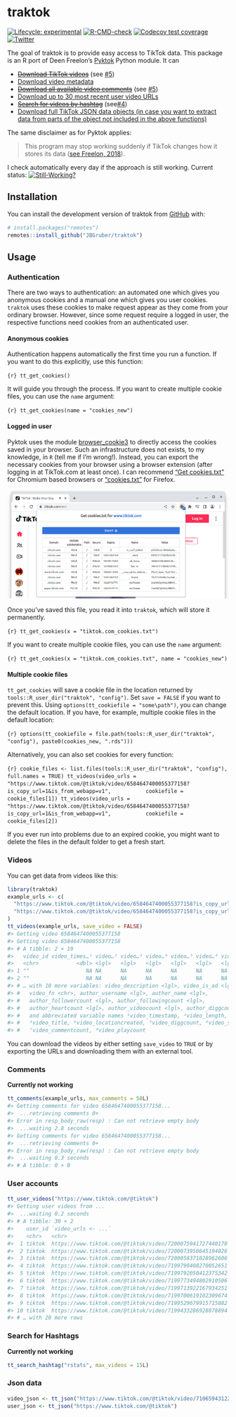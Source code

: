 
<!-- README.md is generated from README.Rmd. Please edit that file -->

# traktok

<!-- badges: start -->

[![Lifecycle:
experimental](https://img.shields.io/badge/lifecycle-experimental-orange.svg)](https://lifecycle.r-lib.org/articles/stages.html#experimental)
[![R-CMD-check](https://github.com/JBGruber/traktok/actions/workflows/R-CMD-check.yaml/badge.svg)](https://github.com/JBGruber/traktok/actions/workflows/R-CMD-check.yaml)
[![Codecov test
coverage](https://codecov.io/gh/JBGruber/traktok/branch/main/graph/badge.svg)](https://codecov.io/gh/JBGruber/traktok?branch=main)
[![Twitter](https://img.shields.io/twitter/url/https/twitter.com/JohannesBGruber.svg?style=social&label=Follow%20%40JohannesBGruber)](https://twitter.com/JohannesBGruber)
<!-- badges: end -->

The goal of traktok is to provide easy access to TikTok data. This
package is an R port of Deen Freelon’s
[Pyktok](https://github.com/dfreelon/pyktok) Python module. It can

- ~~[Download TikTok videos](#videos)~~ (see
  [\#5](https://github.com/JBGruber/traktok/issues/5))
- [Download video metadata](#videos)
- ~~[Download all available video comments](#comments)~~ (see
  [\#5](https://github.com/JBGruber/traktok/issues/5))
- [Download up to 30 most recent user video URLs](#user-accounts)
- ~~[Search for videos by hashtag](#search-for-hashtags)~~
  (see[\#4](https://github.com/JBGruber/traktok/issues/4))
- [Download full TikTok JSON data objects (in case you want to extract
  data from parts of the object not included in the above
  functions)](#json-data)

The same disclaimer as for Pyktok applies:

> This program may stop working suddenly if TikTok changes how it stores
> its data ([see Freelon,
> 2018](https://osf.io/preprints/socarxiv/56f4q/)).

I check automatically every day if the approach is still working.
Current status:
[![Still-Working?](https://github.com/JBGruber/traktok/actions/workflows/still-working.yaml/badge.svg)](https://github.com/JBGruber/traktok/actions/workflows/still-working.yaml)

## Installation

You can install the development version of traktok from
[GitHub](https://github.com/) with:

``` r
# install.packages("remotes")
remotes::install_github("JBGruber/traktok")
```

## Usage

### Authentication

There are two ways to authentication: an automated one which gives you
anonymous cookies and a manual one which gives you user cookies.
`traktok` uses these cookies to make request appear as they come from
your ordinary browser. However, since some request require a logged in
user, the respective functions need cookies from an authenticated user.

#### Anonymous cookies

Authentication happens automatically the first time you run a function.
If you want to do this explicitly, use this function:

`{r} tt_get_cookies()`

It will guide you through the process. If you want to create multiple
cookie files, you can use the `name` argument:

`{r} tt_get_cookies(name = "cookies_new")`

#### Logged in user

Pyktok uses the module
[browser_cookie3](https://github.com/borisbabic/browser_cookie3) to
directly access the cookies saved in your browser. Such an
infrastructure does not exists, to my knowledge, in `R` (tell me if I’m
wrong!). Instead, you can export the necessary cookies from your browser
using a browser extension (after logging in at TikTok.com at least
once). I can recommend [“Get
cookies.txt”](https://chrome.google.com/webstore/detail/get-cookiestxt/bgaddhkoddajcdgocldbbfleckgcbcid)
for Chromium based browsers or
[“cookies.txt”](https://addons.mozilla.org/en-US/firefox/addon/cookies-txt/)
for Firefox.

![](vignettes/cookies.png)

Once you’ve saved this file, you read it into `traktok`, which will
store it permanently.

`{r} tt_get_cookies(x = "tiktok.com_cookies.txt")`

If you want to create multiple cookie files, you can use the `name`
argument:

`{r} tt_get_cookies(x = "tiktok.com_cookies.txt", name = "cookies_new")`

#### Multiple cookie files

`tt_get_cookies` will save a cookie file in the location returned by
`tools::R_user_dir("traktok", "config")`. Set `save = FALSE` if you want
to prevent this. Using `options(tt_cookiefile = "some\path")`, you can
change the default location. If you have, for example, multiple cookie
files in the default location:

`{r} options(tt_cookiefile = file.path(tools::R_user_dir("traktok", "config"), paste0(cookies_new, ".rds")))`

Alternatively, you can also set cookies for every function:

`{r} cookie_files <- list.files(tools::R_user_dir("traktok", "config"), full.names = TRUE) tt_videos(video_urls = "https://www.tiktok.com/@tiktok/video/6584647400055377158?is_copy_url=1&is_from_webapp=v1",           cookiefile = cookie_files[1]) tt_videos(video_urls = "https://www.tiktok.com/@tiktok/video/6584647400055377158?is_copy_url=1&is_from_webapp=v1",           cookiefile = cookie_files[2])`

If you ever run into problems due to an expired cookie, you might want
to delete the files in the default folder to get a fresh start.

### Videos

You can get data from videos like this:

``` r
library(traktok)
example_urls <- c(
  "https://www.tiktok.com/@tiktok/video/6584647400055377158?is_copy_url=1&is_from_webapp=v1",
  "https://www.tiktok.com/@tiktok/video/6584647400055377158?is_copy_url=1&is_from_webapp=v1"
)
tt_videos(example_urls, save_video = FALSE)
#> Getting video 6584647400055377158
#> Getting video 6584647400055377158
#> # A tibble: 2 × 19
#>   video_id video_times…¹ video…² video…³ video…⁴ video…⁵ video…⁶ video…⁷ video…⁸
#>   <chr>            <dbl> <lgl>   <lgl>   <lgl>   <lgl>   <lgl>   <lgl>   <lgl>  
#> 1 ""                  NA NA      NA      NA      NA      NA      NA      NA     
#> 2 ""                  NA NA      NA      NA      NA      NA      NA      NA     
#> # … with 10 more variables: video_description <lgl>, video_is_ad <lgl>,
#> #   video_fn <chr>, author_username <lgl>, author_name <lgl>,
#> #   author_followercount <lgl>, author_followingcount <lgl>,
#> #   author_heartcount <lgl>, author_videocount <lgl>, author_diggcount <lgl>,
#> #   and abbreviated variable names ¹​video_timestamp, ²​video_length,
#> #   ³​video_title, ⁴​video_locationcreated, ⁵​video_diggcount, ⁶​video_sharecount,
#> #   ⁷​video_commentcount, ⁸​video_playcount
```

You can download the videos by either setting `save_video` to `TRUE` or
by exporting the URLs and downloading them with an external tool.

### Comments

**Currently not working**

``` r
tt_comments(example_urls, max_comments = 50L)
#> Getting comments for video 6584647400055377158...
#>  ...retrieving comments 0+
#> Error in resp_body_raw(resp) : Can not retrieve empty body
#>  ...waiting 2.8 seconds
#> Getting comments for video 6584647400055377158...
#>  ...retrieving comments 0+
#> Error in resp_body_raw(resp) : Can not retrieve empty body
#>  ...waiting 0.3 seconds
#> # A tibble: 0 × 0
```

### User accounts

``` r
tt_user_videos("https://www.tiktok.com/@tiktok")
#> Getting user videos from ...
#>  ...waiting 0.2 seconds
#> # A tibble: 30 × 2
#>    user_id `video_urls <- ...`                                     
#>    <chr>   <chr>                                                   
#>  1 tiktok  https://www.tiktok.com/@tiktok/video/7200075941727440170
#>  2 tiktok  https://www.tiktok.com/@tiktok/video/7200073950645194026
#>  3 tiktok  https://www.tiktok.com/@tiktok/video/7200058371028962606
#>  4 tiktok  https://www.tiktok.com/@tiktok/video/7199799408270052651
#>  5 tiktok  https://www.tiktok.com/@tiktok/video/7199792050412375342
#>  6 tiktok  https://www.tiktok.com/@tiktok/video/7199773494802910506
#>  7 tiktok  https://www.tiktok.com/@tiktok/video/7199713922167934251
#>  8 tiktok  https://www.tiktok.com/@tiktok/video/7199700619102309674
#>  9 tiktok  https://www.tiktok.com/@tiktok/video/7199529679915715882
#> 10 tiktok  https://www.tiktok.com/@tiktok/video/7199433286928878894
#> # … with 20 more rows
```

### Search for Hashtags

**Currently not working**

``` r
tt_search_hashtag("rstats", max_videos = 15L)
```

### Json data

``` r
video_json <- tt_json("https://www.tiktok.com/@tiktok/video/7106594312292453675?is_copy_url=1&is_from_webapp=v1")
user_json <- tt_json("https://www.tiktok.com/@tiktok")
```
